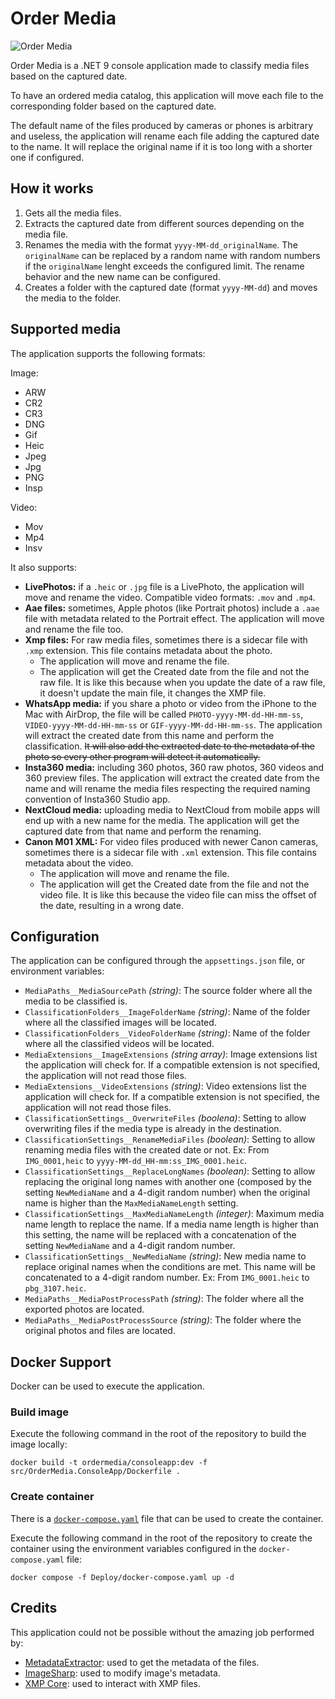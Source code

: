 # Order Media

![Order Media](https://github.com/PabloAsekas/OrderMedia/assets/2021846/f46b7ba6-0302-46a6-b67f-bcc77240d61e)

Order Media is a .NET 9 console application made to classify media files based on the captured date.

To have an ordered media catalog, this application will move each file to the corresponding folder based on the captured date.

The default name of the files produced by cameras or phones is arbitrary and useless, the application will rename each file adding the captured date to the name. It will replace the original name if it is too long with a shorter one if configured.

## How it works

1. Gets all the media files.
2. Extracts the captured date from different sources depending on the media file.
3. Renames the media with the format `yyyy-MM-dd_originalName`. The `originalName` can be replaced by a random name with random numbers if the `originalName` lenght exceeds the configured limit. The rename behavior and the new name can be configured.
4. Creates a folder with the captured date (format `yyyy-MM-dd`) and moves the media to the folder.

## Supported media

The application supports the following formats:

Image:
- ARW
- CR2
- CR3
- DNG
- Gif
- Heic
- Jpeg
- Jpg
- PNG
- Insp

Video:
- Mov
- Mp4
- Insv

It also supports:

- **LivePhotos:** if a `.heic` or `.jpg` file is a LivePhoto, the application will move and rename the video. Compatible video formats: `.mov` and `.mp4`.
- **Aae files:** sometimes, Apple photos (like Portrait photos) include a `.aae` file with metadata related to the Portrait effect. The application will move and rename the file too.
- **Xmp files:** For raw media files, sometimes there is a sidecar file with `.xmp` extension. This file contains metadata about the photo.
    - The application will move and rename the file.
    - The application will get the Created date from the file and not the raw file. It is like this because when you update the date of a raw file, it doesn't update the main file, it changes the XMP file.
- **WhatsApp media:** if you share a photo or video from the iPhone to the Mac with AirDrop, the file will be called `PHOTO-yyyy-MM-dd-HH-mm-ss`, `VIDEO-yyyy-MM-dd-HH-mm-ss` or `GIF-yyyy-MM-dd-HH-mm-ss`. The application will extract the created date from this name and perform the classification. ~~It will also add the extracted date to the metadata of the photo so every other program will detect it automatically.~~
- **Insta360 media:** including 360 photos, 360 raw photos, 360 videos and 360 preview files. The application will extract the created date from the name and will rename the media files respecting the required naming convention of Insta360 Studio app.
- **NextCloud media:** uploading media to NextCloud from mobile apps will end up with a new name for the media. The application will get the captured date from that name and perform the renaming.
- **Canon M01 XML:** For video files produced with newer Canon cameras, sometimes there is a sidecar file with `.xml` extension. This file contains metadata about the video.
  - The application will move and rename the file.
  - The application will get the Created date from the file and not the video file. It is like this because the video file can miss the offset of the date, resulting in a wrong date.

## Configuration

The application can be configured through the `appsettings.json` file, or environment variables:

- `MediaPaths__MediaSourcePath` *(string)*: The source folder where all the media to be classified is.
- `ClassificationFolders__ImageFolderName` *(string)*: Name of the folder where all the classified images will be located.
- `ClassificationFolders__VideoFolderName` *(string)*: Name of the folder where all the classified videos will be located.
- `MediaExtensions__ImageExtensions` *(string array)*: Image extensions list the application will check for. If a compatible extension is not specified, the application will not read those files.
- `MediaExtensions__VideoExtensions` *(string)*: Video extensions list the application will check for.  If a compatible extension is not specified, the application will not read those files.
- `ClassificationSettings__OverwriteFiles` *(boolena)*: Setting to allow overwriting files if the media type is already in the destination.
- `ClassificationSettings__RenameMediaFiles` *(boolean)*: Setting to allow renaming media files with the created date or not. Ex: From `IMG_0001,heic` to `yyyy-MM-dd_HH-mm:ss_IMG_0001.heic`.
- `ClassificationSettings__ReplaceLongNames` *(boolean)*: Setting to allow replacing the original long names with another one (composed by the setting `NewMediaName` and a 4-digit random number) when the original name is higher than the `MaxMediaNameLength` setting.
- `ClassificationSettings__MaxMediaNameLength` *(integer)*: Maximum media name length to replace the name. If a media name length is higher than this setting, the name will be replaced with a concatenation of the setting `NewMediaName` and a 4-digit random number.
- `ClassificationSettings__NewMediaName` *(string)*: New media name to replace original names when the conditions are met. This name will be concatenated to a 4-digit random number. Ex: From `IMG_0001.heic` to `pbg_3107.heic`.
- `MediaPaths__MediaPostProcessPath` *(string)*: The folder where all the exported photos are located.
- `MediaPaths__MediaPostProcessSource` *(string)*: The folder where the original photos and files are located.

## Docker Support

Docker can be used to execute the application.

### Build image

Execute the following command in the root of the repository to build the image locally:

```shell
docker build -t ordermedia/consoleapp:dev -f src/OrderMedia.ConsoleApp/Dockerfile .
```

### Create container

There is a [`docker-compose.yaml`](https://github.com/PabloAsekas/OrderMedia/blob/main/Deploy/docker-compose.yaml) file that can be used to create the container.

Execute the following command in the root of the repository to create the container using the environment variables configured in the `docker-compose.yaml` file:

```shell
docker compose -f Deploy/docker-compose.yaml up -d
```

## Credits

This application could not be possible without the amazing job performed by:

- [MetadataExtractor](https://github.com/drewnoakes/metadata-extractor-dotnet): used to get the metadata of the files.
- [ImageSharp](https://github.com/SixLabors/ImageSharp): used to modify image's metadata.
- [XMP Core](https://github.com/drewnoakes/xmp-core-dotnet/): used to interact with XMP files.